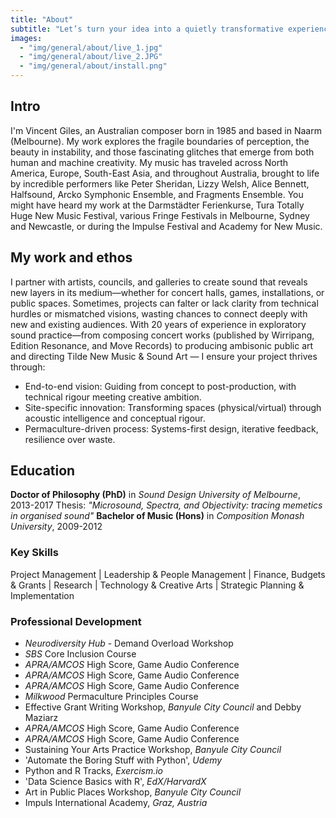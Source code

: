```yaml
---
title: "About"
subtitle: "Let’s turn your idea into a quietly transformative experience that is creatively uncompromising."
images:
  - "img/general/about/live_1.jpg"
  - "img/general/about/live_2.JPG"
  - "img/general/about/install.png"
---
```

## Intro
I'm Vincent Giles, an Australian composer born in 1985 and based in Naarm (Melbourne). My work explores the fragile boundaries of perception, the beauty in instability, and those fascinating glitches that emerge from both human and machine creativity.
My music has traveled across North America, Europe, South-East Asia, and throughout Australia, brought to life by incredible performers like Peter Sheridan, Lizzy Welsh, Alice Bennett, Halfsound, Arcko Symphonic Ensemble, and Fragments Ensemble. You might have heard my work at the Darmstädter Ferienkurse, Tura Totally Huge New Music Festival, various Fringe Festivals in Melbourne, Sydney and Newcastle, or during the Impulse Festival and Academy for New Music.

## My work and ethos
I partner with artists, councils, and galleries to create sound that reveals new layers in its medium—whether for concert halls, games, installations, or public spaces. Sometimes, projects can falter or lack clarity from technical hurdles or mismatched visions, wasting chances to connect deeply with new and existing audiences.
With 20 years of experience in exploratory sound practice—from composing concert works (published by Wirripang, Edition Resonance, and Move Records) to producing ambisonic public art and directing Tilde New Music & Sound Art — I ensure your project thrives through:
  - End-to-end vision: Guiding from concept to post-production, with technical rigour meeting creative ambition.
  - Site-specific innovation: Transforming spaces (physical/virtual) through acoustic intelligence and conceptual rigour.
  - Permaculture-driven process: Systems-first design, iterative feedback, resilience over waste.

## Education
**Doctor of Philosophy (PhD)** in *Sound Design*
*University of Melbourne*, 2013-2017
Thesis: *"Microsound, Spectra, and Objectivity: tracing memetics in organised sound"*
**Bachelor of Music (Hons)** in *Composition*
*Monash University*, 2009-2012
### Key Skills
Project Management | Leadership & People Management | Finance, Budgets & Grants | Research | Technology & Creative Arts | Strategic Planning & Implementation
### Professional Development
- *Neurodiversity Hub* - Demand Overload Workshop 
- *SBS* Core Inclusion Course  
- *APRA/AMCOS* High Score, Game Audio Conference  
- *APRA/AMCOS* High Score, Game Audio Conference  
- *APRA/AMCOS* High Score, Game Audio Conference  
- *Milkwood* Permaculture Principles Course  
- Effective Grant Writing Workshop, *Banyule City Council* and Debby Maziarz  
- *APRA/AMCOS* High Score, Game Audio Conference  
- *APRA/AMCOS* High Score, Game Audio Conference  
- Sustaining Your Arts Practice Workshop, *Banyule City Council*  
- 'Automate the Boring Stuff with Python', *Udemy*  
- Python and R Tracks, *Exercism.io*  
- 'Data Science Basics with R', *EdX/HarvardX*  
- Art in Public Places Workshop, *Banyule City Council*  
- Impuls International Academy, *Graz, Austria*  

